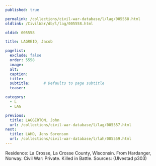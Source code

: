 ```yaml
---
published: true

permalink: /collections/civil-war-database/l/lag/005558.html
oldlink: /CivilWar/db/l/lag/005558.html

oldid: 005558

title: LAGREID, Jacob

pagelist:
  exclude: false
  order: 5558
  image: 
  alt:
  caption:
  title:
  subtitle:      # Defaults to page subtitle
  teaser:

category: 
  - L 
  - LAG

previous:
  title: LAGGERTON, John
  url: /collections/civil-war-database/l/lag/005557.html  
next:
  title: LAHD, Jens Sorenson
  url: /collections/civil-war-database/l/lah/005559.html   
---
```

Residence: La Crosse, La Crosse County, Wisconsin. From Hardanger, Norway. Civil War: Private. Killed in Battle. Sources: (Ulvestad p303)